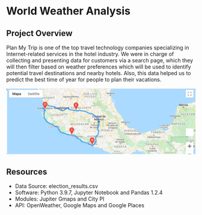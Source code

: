 # World Weather Analysis

## Project Overview

Plan My Trip is one of the top travel technology companies specializing in Internet-related services in the hotel industry. 
We were in charge of collecting and presenting data for customers via a search page, which they will then filter based on weather preferences which will be used to identify potential travel destinations and nearby hotels. Also, this data helped us to predict the best time of year for people to plan their vacations.

<img src="Vacation_Itinerary/WeatherPy_travel_map.PNG" width="650" />

## Resources

  - Data Source: election_results.csv
  - Software: Python 3.9.7, Jupyter Notebook and Pandas 1.2.4
  - Modules: Jupiter Gmaps and City PI
  - API: OpenWeather, Google Maps and Google Places
